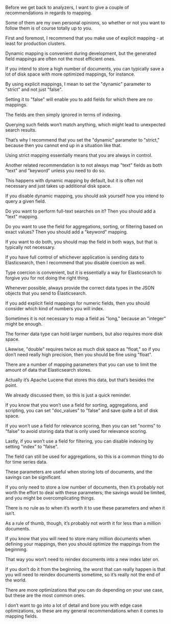 Before we get back to analyzers, I want to give a couple of recommendations in regards  to mapping.

Some of them are my own personal opinions, so whether or not you want to follow them  is of course totally up to you.

First and foremost, I recommend that you make use of explicit mapping - at least for production clusters.

Dynamic mapping is convenient during development, but the generated field mappings are often  not the most efficient ones.

If you intend to store a high number of documents, you can typically save a lot of disk space  with more optimized mappings, for instance.

By using explicit mappings, I mean to set the "dynamic" parameter to "strict"  and not just "false".

Setting it to "false" will enable you to add fields for which there are no mappings.

The fields are then simply ignored in terms of indexing.

Querying such fields won’t match anything, which might lead to unexpected search results.

That’s why I recommend that you set the "dynamic" parameter to "strict," because  then you cannot end up in a situation like that.

Using strict mapping essentially means that you are always in control.

Another related recommendation is to not always map "text" fields as both "text" and  "keyword" unless you need to do so.

This happens with dynamic mapping by default, but it is often not necessary and just takes  up additional disk space.

If you disable dynamic mapping, you should ask yourself how you intend to query a given field.

Do you want to perform full-text searches on it?  Then you should add a "text" mapping.

Do you want to use the field for aggregations, sorting, or filtering based on exact values?  Then you should add a "keyword" mapping.

If you want to do both, you should map the field in both ways, but that is typically  not necessary.

If you have full control of whichever application is sending data to Elasticsearch, then I recommend  that you disable coercion as well.

Type coercion is convenient, but it is essentially a way for Elasticsearch to forgive you for  not doing the right thing.

Whenever possible, always provide the correct data types in the JSON objects that you send  to Elasticsearch.

If you add explicit field mappings for numeric fields, then you should consider which kind  of numbers you will index.

Sometimes it is not necessary to map a field as "long," because an "integer" might be enough.

The former data type can hold larger numbers, but also requires more disk space.

Likewise, "double" requires twice as much disk space as "float," so if you don’t  need really high precision, then you should be fine using "float".

There are a number of mapping parameters that you can use to limit the amount of data that  Elasticsearch stores.

Actually it’s Apache Lucene that stores this data, but that’s besides the point.

We already discussed them, so this is just a quick reminder.

If you know that you won’t use a field for sorting, aggregations, and scripting, you  can set "doc_values" to "false" and save quite a bit of disk space.

If you won’t use a field for relevance scoring, then you can set "norms" to "false"  to avoid storing data that is only used for relevance scoring.

Lastly, if you won’t use a field for filtering, you can disable indexing by setting "index"  to "false".

The field can still be used for aggregations, so this is a common thing to do for time series data.

These parameters are useful when storing lots of documents, and the savings can be significant.

If you only need to store a low number of documents, then it’s probably not worth  the effort to deal with these parameters; the savings would be limited, and you might  be overcomplicating things.

There is no rule as to when it’s worth it to use these parameters and when it isn’t.

As a rule of thumb, though, it’s probably not worth it for less than a million documents.

If you know that you will need to store many million documents when defining your mappings,  then you should optimize the mappings from the beginning.

That way you won’t need to reindex documents into a new index later on.

If you don’t do it from the beginning, the worst that can really happen is that you will  need to reindex documents sometime, so it’s really not the end of the world.

There are more optimizations that you can do depending on your use case, but these are  the most common ones.

I don’t want to go into a lot of detail and bore you with edge case optimizations,  so these are my general recommendations when it comes to mapping fields.

